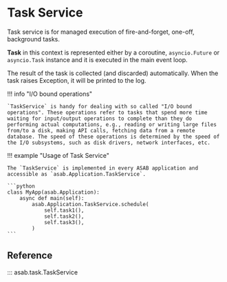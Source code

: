 # Task Service

Task service is for managed execution of fire-and-forget, one-off, background tasks.

**Task** in this context is represented either by a coroutine, `asyncio.Future` or `asyncio.Task` instance and it is executed in the main event loop.

The result of the task is collected (and discarded) automatically.
When the task raises Exception, it will be printed to the log.

!!! info "I/O bound operations"

	`TaskService` is handy for dealing with so called "I/O bound operations". These operations refer to tasks that spend more time waiting for input/output operations to complete than they do performing actual computations, e.g., reading or writing large files from/to a disk, making API calls, fetching data from a remote database. The speed of these operations is determined by the speed of the I/O subsystems, such as disk drivers, network interfaces, etc.

!!! example "Usage of Task Service"

	The `TaskService` is implemented in every ASAB application and accessible as `asab.Application.TaskService`.

	```python
	class MyApp(asab.Application):
		async def main(self):
			asab.Application.TaskService.schedule(
				self.task1(),
				self.task2(),
				self.task3(),
			)
	```


## Reference

::: asab.task.TaskService